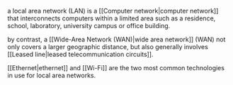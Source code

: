 a local area network (LAN) is a [[Computer network|computer network]] that interconnects computers within a limited area such as a residence, school, laboratory, university campus or office building.

by contrast, a [[Wide-Area Network (WAN)|wide area network]] (WAN) not only covers a larger geographic distance, but also generally involves [[Leased line|leased telecommunication circuits]]. 

[[Ethernet|ethernet]] and [[Wi-Fi]] are the two most common technologies in use for local area networks.